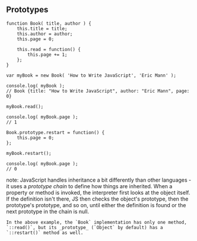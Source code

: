##  Prototypes

<pre><code lang="js">function Book( title, author ) {
    this.title = title;
    this.author = author;    
    this.page = 0;
    
    this.read = function() {
        this.page += 1;
    };
}

var myBook = new Book( 'How to Write JavaScript', 'Eric Mann' );

console.log( myBook );
// Book {title: "How to Write JavaScript", author: "Eric Mann", page: 0}

myBook.read();

console.log( myBook.page );
// 1

Book.prototype.restart = function() {
    this.page = 0;
};

myBook.restart();

console.log( myBook.page );
// 0</code></pre>

note:
    JavaScript handles inheritance a bit differently than other languages - it uses a _prototype chain_ to define how things are inherited. When a property or method is invoked, the interpreter first looks at the object itself. If the definition isn't there, JS then checks the object's prototype, then the prototype's prototype, and so on, until either the definition is found or the next prototype in the chain is null. 
    
    In the above example, the `Book` implementation has only one method, `::read()`, but its _prototype_ (`Object` by default) has a `::restart()` method as well.